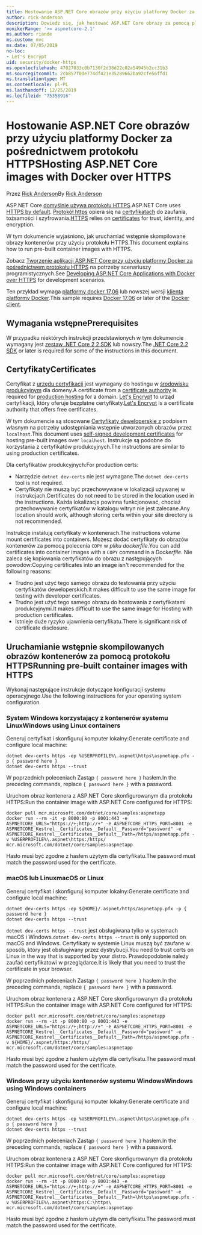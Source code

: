 ```yaml
---
title: Hostowanie ASP.NET Core obrazów przy użyciu platformy Docker za pośrednictwem protokołu HTTPS
author: rick-anderson
description: Dowiedz się, jak hostować ASP.NET Core obrazy za pomocą platformy Docker za pośrednictwem protokołu HTTPS
monikerRange: '>= aspnetcore-2.1'
ms.author: riande
ms.custom: mvc
ms.date: 07/05/2019
no-loc:
- Let's Encrypt
uid: security/docker-https
ms.openlocfilehash: 47027033c0b7130f2d38d22c02a54945b2cc31b3
ms.sourcegitcommit: 2cb857f0de774df421e35289662ba92cfe56ffd1
ms.translationtype: MT
ms.contentlocale: pl-PL
ms.lasthandoff: 12/25/2019
ms.locfileid: "75358916"
---
```

# <a name="hosting-aspnet-core-images-with-docker-over-https"></a><span data-ttu-id="b8cf9-103">Hostowanie ASP.NET Core obrazów przy użyciu platformy Docker za pośrednictwem protokołu HTTPS</span><span class="sxs-lookup"><span data-stu-id="b8cf9-103">Hosting ASP.NET Core images with Docker over HTTPS</span></span>

<span data-ttu-id="b8cf9-104">Przez [Rick Anderson](https://twitter.com/RickAndMSFT)</span><span class="sxs-lookup"><span data-stu-id="b8cf9-104">By [Rick Anderson](https://twitter.com/RickAndMSFT)</span></span>

<span data-ttu-id="b8cf9-105">ASP.NET Core [domyślnie używa protokołu HTTPS](/aspnet/core/security/enforcing-ssl).</span><span class="sxs-lookup"><span data-stu-id="b8cf9-105">ASP.NET Core uses [HTTPS by default](/aspnet/core/security/enforcing-ssl).</span></span> <span data-ttu-id="b8cf9-106">[Protokół https](https://en.wikipedia.org/wiki/HTTPS) opiera się na [certyfikatach](https://en.wikipedia.org/wiki/Public_key_certificate) do zaufania, tożsamości i szyfrowania.</span><span class="sxs-lookup"><span data-stu-id="b8cf9-106">[HTTPS](https://en.wikipedia.org/wiki/HTTPS) relies on [certificates](https://en.wikipedia.org/wiki/Public_key_certificate) for trust, identity, and encryption.</span></span>

<span data-ttu-id="b8cf9-107">W tym dokumencie wyjaśniono, jak uruchamiać wstępnie skompilowane obrazy kontenerów przy użyciu protokołu HTTPS.</span><span class="sxs-lookup"><span data-stu-id="b8cf9-107">This document explains how to run pre-built container images with HTTPS.</span></span>

<span data-ttu-id="b8cf9-108">Zobacz [Tworzenie aplikacji ASP.NET Core przy użyciu platformy Docker za pośrednictwem protokołu HTTPS](https://github.com/dotnet/dotnet-docker/blob/master/samples/aspnetapp/aspnetcore-docker-https-development.md) na potrzeby scenariuszy programistycznych.</span><span class="sxs-lookup"><span data-stu-id="b8cf9-108">See [Developing ASP.NET Core Applications with Docker over HTTPS](https://github.com/dotnet/dotnet-docker/blob/master/samples/aspnetapp/aspnetcore-docker-https-development.md) for development scenarios.</span></span>

<span data-ttu-id="b8cf9-109">Ten przykład wymaga [platformy docker 17,06](https://docs.docker.com/release-notes/docker-ce) lub nowszej wersji [klienta platformy Docker](https://www.docker.com/products/docker).</span><span class="sxs-lookup"><span data-stu-id="b8cf9-109">This sample requires [Docker 17.06](https://docs.docker.com/release-notes/docker-ce) or later of the [Docker client](https://www.docker.com/products/docker).</span></span>

## <a name="prerequisites"></a><span data-ttu-id="b8cf9-110">Wymagania wstępne</span><span class="sxs-lookup"><span data-stu-id="b8cf9-110">Prerequisites</span></span>

<span data-ttu-id="b8cf9-111">W przypadku niektórych instrukcji przedstawionych w tym dokumencie wymagany jest [zestaw .NET Core 2,2 SDK](https://www.microsoft.com/net/download) lub nowszy.</span><span class="sxs-lookup"><span data-stu-id="b8cf9-111">The [.NET Core 2.2 SDK](https://www.microsoft.com/net/download) or later is required for some of the instructions in this document.</span></span>

## <a name="certificates"></a><span data-ttu-id="b8cf9-112">Certyfikaty</span><span class="sxs-lookup"><span data-stu-id="b8cf9-112">Certificates</span></span>

<span data-ttu-id="b8cf9-113">Certyfikat z [urzędu certyfikacji](https://wikipedia.org/wiki/Certificate_authority) jest wymagany do hostingu w [środowisku produkcyjnym](https://blogs.msdn.microsoft.com/webdev/2017/11/29/configuring-https-in-asp-net-core-across-different-platforms/) dla domeny.</span><span class="sxs-lookup"><span data-stu-id="b8cf9-113">A certificate from a [certificate authority](https://wikipedia.org/wiki/Certificate_authority) is required for [production hosting](https://blogs.msdn.microsoft.com/webdev/2017/11/29/configuring-https-in-asp-net-core-across-different-platforms/) for a domain.</span></span> <span data-ttu-id="b8cf9-114">[Let's Encrypt](https://letsencrypt.org/) to urząd certyfikacji, który oferuje bezpłatne certyfikaty.</span><span class="sxs-lookup"><span data-stu-id="b8cf9-114">[Let's Encrypt](https://letsencrypt.org/) is a certificate authority that offers free certificates.</span></span>

<span data-ttu-id="b8cf9-115">W tym dokumencie są stosowane [Certyfikaty deweloperskie z](https://en.wikipedia.org/wiki/Self-signed_certificate) podpisem własnym na potrzeby udostępniania wstępnie utworzonych obrazów przez `localhost`.</span><span class="sxs-lookup"><span data-stu-id="b8cf9-115">This document uses [self-signed development certificates](https://en.wikipedia.org/wiki/Self-signed_certificate) for hosting pre-built images over `localhost`.</span></span> <span data-ttu-id="b8cf9-116">Instrukcje są podobne do korzystania z certyfikatów produkcyjnych.</span><span class="sxs-lookup"><span data-stu-id="b8cf9-116">The instructions are similar to using production certificates.</span></span>

<span data-ttu-id="b8cf9-117">Dla certyfikatów produkcyjnych:</span><span class="sxs-lookup"><span data-stu-id="b8cf9-117">For production certs:</span></span>

* <span data-ttu-id="b8cf9-118">Narzędzie `dotnet dev-certs` nie jest wymagane.</span><span class="sxs-lookup"><span data-stu-id="b8cf9-118">The `dotnet dev-certs` tool is not required.</span></span>
* <span data-ttu-id="b8cf9-119">Certyfikaty nie muszą być przechowywane w lokalizacji używanej w instrukcjach.</span><span class="sxs-lookup"><span data-stu-id="b8cf9-119">Certificates do not need to be stored in the location used in the instructions.</span></span> <span data-ttu-id="b8cf9-120">Każda lokalizacja powinna funkcjonować, chociaż przechowywanie certyfikatów w katalogu witryn nie jest zalecane.</span><span class="sxs-lookup"><span data-stu-id="b8cf9-120">Any location should work, although storing certs within your site directory is not recommended.</span></span>

<span data-ttu-id="b8cf9-121">Instrukcje instalują certyfikaty w kontenerach.</span><span class="sxs-lookup"><span data-stu-id="b8cf9-121">The instructions volume mount certificates into containers.</span></span> <span data-ttu-id="b8cf9-122">Możesz dodać certyfikaty do obrazów kontenerów za pomocą polecenia `COPY` w *pliku dockerfile*.</span><span class="sxs-lookup"><span data-stu-id="b8cf9-122">You can add certificates into container images with a `COPY` command in a *Dockerfile*.</span></span> <span data-ttu-id="b8cf9-123">Nie zaleca się kopiowania certyfikatów do obrazu z następujących powodów:</span><span class="sxs-lookup"><span data-stu-id="b8cf9-123">Copying certificates into an image isn't recommended for the following reasons:</span></span>

* <span data-ttu-id="b8cf9-124">Trudno jest użyć tego samego obrazu do testowania przy użyciu certyfikatów deweloperskich.</span><span class="sxs-lookup"><span data-stu-id="b8cf9-124">It makes difficult to use the same image for testing with developer certificates.</span></span>
* <span data-ttu-id="b8cf9-125">Trudno jest użyć tego samego obrazu do hostowania z certyfikatami produkcyjnymi.</span><span class="sxs-lookup"><span data-stu-id="b8cf9-125">It makes difficult to use the same image for Hosting with production certificates.</span></span>
* <span data-ttu-id="b8cf9-126">Istnieje duże ryzyko ujawnienia certyfikatu.</span><span class="sxs-lookup"><span data-stu-id="b8cf9-126">There is significant risk of certificate disclosure.</span></span>

## <a name="running-pre-built-container-images-with-https"></a><span data-ttu-id="b8cf9-127">Uruchamianie wstępnie skompilowanych obrazów kontenerów za pomocą protokołu HTTPS</span><span class="sxs-lookup"><span data-stu-id="b8cf9-127">Running pre-built container images with HTTPS</span></span>

<span data-ttu-id="b8cf9-128">Wykonaj następujące instrukcje dotyczące konfiguracji systemu operacyjnego.</span><span class="sxs-lookup"><span data-stu-id="b8cf9-128">Use the following instructions for your operating system configuration.</span></span>

### <a name="windows-using-linux-containers"></a><span data-ttu-id="b8cf9-129">System Windows korzystający z kontenerów systemu Linux</span><span class="sxs-lookup"><span data-stu-id="b8cf9-129">Windows using Linux containers</span></span>

<span data-ttu-id="b8cf9-130">Generuj certyfikat i skonfiguruj komputer lokalny:</span><span class="sxs-lookup"><span data-stu-id="b8cf9-130">Generate certificate and configure local machine:</span></span>

```dotnetcli
dotnet dev-certs https -ep %USERPROFILE%\.aspnet\https\aspnetapp.pfx -p { password here }
dotnet dev-certs https --trust
```

<span data-ttu-id="b8cf9-131">W poprzednich poleceniach Zastąp `{ password here }` hasłem.</span><span class="sxs-lookup"><span data-stu-id="b8cf9-131">In the preceding commands, replace `{ password here }` with a password.</span></span>

<span data-ttu-id="b8cf9-132">Uruchom obraz kontenera z ASP.NET Core skonfigurowanym dla protokołu HTTPS:</span><span class="sxs-lookup"><span data-stu-id="b8cf9-132">Run the container image with ASP.NET Core configured for HTTPS:</span></span>

```console
docker pull mcr.microsoft.com/dotnet/core/samples:aspnetapp
docker run --rm -it -p 8000:80 -p 8001:443 -e ASPNETCORE_URLS="https://+;http://+" -e ASPNETCORE_HTTPS_PORT=8001 -e ASPNETCORE_Kestrel__Certificates__Default__Password="password" -e ASPNETCORE_Kestrel__Certificates__Default__Path=/https/aspnetapp.pfx -v %USERPROFILE%\.aspnet\https:/https/ mcr.microsoft.com/dotnet/core/samples:aspnetapp
```

<span data-ttu-id="b8cf9-133">Hasło musi być zgodne z hasłem użytym dla certyfikatu.</span><span class="sxs-lookup"><span data-stu-id="b8cf9-133">The password must match the password used for the certificate.</span></span>

### <a name="macos-or-linux"></a><span data-ttu-id="b8cf9-134">macOS lub Linux</span><span class="sxs-lookup"><span data-stu-id="b8cf9-134">macOS or Linux</span></span>

<span data-ttu-id="b8cf9-135">Generuj certyfikat i skonfiguruj komputer lokalny:</span><span class="sxs-lookup"><span data-stu-id="b8cf9-135">Generate certificate and configure local machine:</span></span>

```dotnetcli
dotnet dev-certs https -ep ${HOME}/.aspnet/https/aspnetapp.pfx -p { password here }
dotnet dev-certs https --trust
```

<span data-ttu-id="b8cf9-136">`dotnet dev-certs https --trust` jest obsługiwana tylko w systemach macOS i Windows.</span><span class="sxs-lookup"><span data-stu-id="b8cf9-136">`dotnet dev-certs https --trust` is only supported on macOS and Windows.</span></span> <span data-ttu-id="b8cf9-137">Certyfikaty w systemie Linux muszą być zaufane w sposób, który jest obsługiwany przez dystrybucji.</span><span class="sxs-lookup"><span data-stu-id="b8cf9-137">You need to trust certs on Linux in the way that is supported by your distro.</span></span> <span data-ttu-id="b8cf9-138">Prawdopodobnie należy zaufać certyfikatowi w przeglądarce.</span><span class="sxs-lookup"><span data-stu-id="b8cf9-138">It is likely that you need to trust the certificate in your browser.</span></span>

<span data-ttu-id="b8cf9-139">W poprzednich poleceniach Zastąp `{ password here }` hasłem.</span><span class="sxs-lookup"><span data-stu-id="b8cf9-139">In the preceding commands, replace `{ password here }` with a password.</span></span>

<span data-ttu-id="b8cf9-140">Uruchom obraz kontenera z ASP.NET Core skonfigurowanym dla protokołu HTTPS:</span><span class="sxs-lookup"><span data-stu-id="b8cf9-140">Run the container image with ASP.NET Core configured for HTTPS:</span></span>

```console
docker pull mcr.microsoft.com/dotnet/core/samples:aspnetapp
docker run --rm -it -p 8000:80 -p 8001:443 -e ASPNETCORE_URLS="https://+;http://+" -e ASPNETCORE_HTTPS_PORT=8001 -e ASPNETCORE_Kestrel__Certificates__Default__Password="password" -e ASPNETCORE_Kestrel__Certificates__Default__Path=/https/aspnetapp.pfx -v ${HOME}/.aspnet/https:/https/ mcr.microsoft.com/dotnet/core/samples:aspnetapp
```

<span data-ttu-id="b8cf9-141">Hasło musi być zgodne z hasłem użytym dla certyfikatu.</span><span class="sxs-lookup"><span data-stu-id="b8cf9-141">The password must match the password used for the certificate.</span></span>

### <a name="windows-using-windows-containers"></a><span data-ttu-id="b8cf9-142">Windows przy użyciu kontenerów systemu Windows</span><span class="sxs-lookup"><span data-stu-id="b8cf9-142">Windows using Windows containers</span></span>

<span data-ttu-id="b8cf9-143">Generuj certyfikat i skonfiguruj komputer lokalny:</span><span class="sxs-lookup"><span data-stu-id="b8cf9-143">Generate certificate and configure local machine:</span></span>

```dotnetcli
dotnet dev-certs https -ep %USERPROFILE%\.aspnet\https\aspnetapp.pfx -p { password here }
dotnet dev-certs https --trust
```

<span data-ttu-id="b8cf9-144">W poprzednich poleceniach Zastąp `{ password here }` hasłem.</span><span class="sxs-lookup"><span data-stu-id="b8cf9-144">In the preceding commands, replace `{ password here }` with a password.</span></span>

<span data-ttu-id="b8cf9-145">Uruchom obraz kontenera z ASP.NET Core skonfigurowanym dla protokołu HTTPS:</span><span class="sxs-lookup"><span data-stu-id="b8cf9-145">Run the container image with ASP.NET Core configured for HTTPS:</span></span>

```console
docker pull mcr.microsoft.com/dotnet/core/samples:aspnetapp
docker run --rm -it -p 8000:80 -p 8001:443 -e ASPNETCORE_URLS="https://+;http://+" -e ASPNETCORE_HTTPS_PORT=8001 -e ASPNETCORE_Kestrel__Certificates__Default__Password="password" -e ASPNETCORE_Kestrel__Certificates__Default__Path=\https\aspnetapp.pfx -v %USERPROFILE%\.aspnet\https:C:\https\ mcr.microsoft.com/dotnet/core/samples:aspnetapp
```

<span data-ttu-id="b8cf9-146">Hasło musi być zgodne z hasłem użytym dla certyfikatu.</span><span class="sxs-lookup"><span data-stu-id="b8cf9-146">The password must match the password used for the certificate.</span></span>
